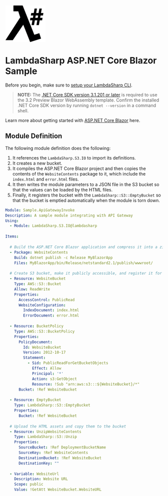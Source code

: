 ![λ#](../../src/DocFx/images/LambdaSharpLogo.png)

# LambdaSharp ASP.NET Core Blazor Sample

Before you begin, make sure to [setup your LambdaSharp CLI](https://lambdasharp.net/articles/Setup.html).

> **NOTE:** The [.NET Core SDK version 3.1.201 or later](https://dotnet.microsoft.com/download/dotnet-core/3.1) is required to use the 3.2 Preview Blazor WebAssembly template. Confirm the installed .NET Core SDK version by running `dotnet --version` in a command shell.

Learn more about getting started with [ASP.NET Core Blazor](https://docs.microsoft.com/en-us/aspnet/core/blazor/get-started?view=aspnetcore-3.1&tabs=visual-studio-code) here.


## Module Definition

The following module definition does the following:
1. It references the `LambdaSharp.S3.IO` to import its definitions.
1. It creates a new bucket.
1. It compiles the ASP.NET Core Blazor project and then copies the contents of the `WebsiteContents` package to it, which include the `index.html` and `error.html` files.
1. It then writes the module parameters to a JSON file in the S3 bucket so that the values can be loaded by the HTML files.
1. Finally, it registers the bucket with the `LambdaSharp::S3::EmptyBucket` so that the bucket is emptied automatically when the module is torn down.

```yaml
Module: Sample.ApiGatewayInvoke
Description: A sample module integrating with API Gateway
Using:
  - Module: LambdaSharp.S3.IO@lambdasharp

Items:

  # Build the ASP.NET Core Blazor application and compress it into a zip package
  - Package: WebsiteContents
    Build: dotnet publish -c Release MyBlazorApp
    Files: MyBlazorApp/bin/Release/netstandard2.1/publish/wwwroot/

  # Create S3 bucket, make it publicly accessible, and register it for automatic emptying
  - Resource: WebsiteBucket
    Type: AWS::S3::Bucket
    Allow: ReadWrite
    Properties:
      AccessControl: PublicRead
      WebsiteConfiguration:
        IndexDocument: index.html
        ErrorDocument: error.html

  - Resource: BucketPolicy
    Type: AWS::S3::BucketPolicy
    Properties:
      PolicyDocument:
        Id: WebsiteBucket
        Version: 2012-10-17
        Statement:
          - Sid: PublicReadForGetBucketObjects
            Effect: Allow
            Principal: '*'
            Action: s3:GetObject
            Resource: !Sub "arn:aws:s3:::${WebsiteBucket}/*"
      Bucket: !Ref WebsiteBucket

  - Resource: EmptyBucket
    Type: LambdaSharp::S3::EmptyBucket
    Properties:
      Bucket: !Ref WebsiteBucket

  # Upload the HTML assets and copy them to the bucket
  - Resource: UnzipWebsiteContents
    Type: LambdaSharp::S3::Unzip
    Properties:
      SourceBucket: !Ref DeploymentBucketName
      SourceKey: !Ref WebsiteContents
      DestinationBucket: !Ref WebsiteBucket
      DestinationKey: ""

  - Variable: WebsiteUrl
    Description: Website URL
    Scope: public
    Value: !GetAtt WebsiteBucket.WebsiteURL
```
